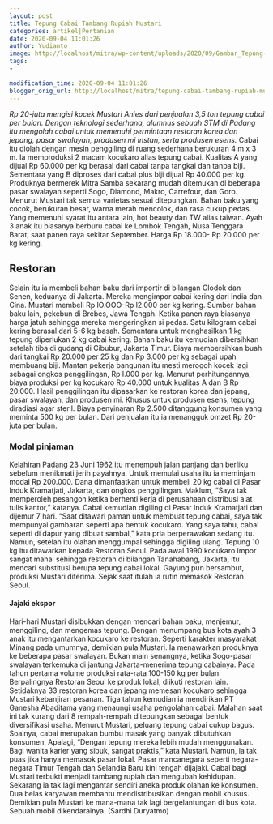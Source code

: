 ```yaml
---
layout: post
title: Tepung Cabai Tambang Rupiah Mustari
categories: artikel|Pertanian
date: 2020-09-04 11:01:26
author: Yudianto
image: http://localhost/mitra/wp-content/uploads/2020/09/Gambar_Tepung-Cabai_1208x800.jpg
tags:
- 

modification_time: 2020-09-04 11:01:26
blogger_orig_url: http://localhost/mitra/tepung-cabai-tambang-rupiah-mustari.html
---
```


<em>Rp 20-juta mengisi kocek Mustari Anies dari penjualan 3,5 ton tepung cabai per bulan. Dengan teknologi sederhana, alumnus sebuah STM di Padang itu mengolah cabai untuk memenuhi permintaan restoran korea dan jepang, pasar swalayan, produsen mi instan, serta produsen esens.</em>
Cabai itu diolah dengan mesin penggiling di ruang sederhana berukuran 4 m x 3 m. Ia memproduksi 2 macam kocukaro alias tepung cabai. Kualitas A yang dijual Rp 60.000 per kg berasal dari cabai tanpa tangkai dan tanpa biji. Sementara yang B diproses dari cabai plus biji dijual Rp 40.000 per kg. Produknya bermerek Mitra Samba sekarang mudah ditemukan di beberapa pasar swalayan seperti Sogo, Diamond, Makro, Carrefour, dan Goro.
Menurut Mustari tak semua varietas sesuai ditepungkan. Bahan baku yang cocok, berukuran besar, warna merah mencolok, dan rasa cukup pedas. Yang memenuhi syarat itu antara lain, hot beauty dan TW alias taiwan. Ayah 3 anak itu biasanya berburu cabai ke Lombok Tengah, Nusa Tenggara Barat, saat panen raya sekitar September. Harga Rp  18.000- Rp 20.000 per kg kering.
<h2>Restoran</h2>
Selain itu ia membeli bahan baku dari importir di bilangan Glodok dan Senen, keduanya di Jakarta. Mereka mengimpor cabai kering dari India dan Cina. Mustari membeli Rp lO.OOO-Rp l2.000 per kg kering. Sumber bahan baku lain, pekebun di Brebes, Jawa Tengah. Ketika panen raya biasanya harga jatuh sehingga mereka mengeringkan si pedas. Satu kilogram cabai kering berasal dari 5-6 kg basah. Sementara untuk menghasilkan 1 kg tepung diperlukan 2 kg cabai kering.
Bahan baku itu kemudian dibersihkan setelah tiba di gudang di Cibubur, Jakarta Timur. Biaya membersihkan buah dari tangkai Rp 20.000 per 25 kg dan Rp 3.000 per kg sebagai upah membuang biji. Mantan pekerja bangunan itu mesti merogoh kocek lagi sebagai ongkos penggilingan, Rp l.000 per kg. Menurut perhitungannya, biaya produksi per kg kocukaro Rp 40.000 untuk kualitas A dan B Rp 20.000.
Hasil penggilingan itu dipasarkan ke restoran korea dan jepang, pasar swalayan, dan produsen mi. Khusus untuk produsen esens, tepung diradiasi agar steril. Biaya penyinaran Rp 2.500 ditanggung konsumen yang meminta 500 kg per bulan. Dari penjualan itu ia menangguk omzet Rp 20-juta per bulan.
<h3>Modal pinjaman</h3>
Kelahiran Padang 23 Juni 1962 itu menempuh jalan panjang dan berliku sebelum menikmati jerih payahnya. Untuk memulai usaha itu ia meminjam modal Rp 200.000. Dana dimanfaatkan untuk membeli 20 kg cabai di Pasar Induk Kramatjati, Jakarta, dan ongkos penggilingan. Maklum, “Saya tak memperoleh pesangon ketika berhenti kerja di perusahaan distribusi alat tulis kantor,” katanya.
Cabai kemudian digiling di Pasar Induk Kramatjati dan dijemur 7 hari. “Saat ditawari paman untuk membuat tepung cabai, saya tak mempunyai gambaran seperti apa bentuk kocukaro. Yang saya tahu, cabai seperti di dapur yang dibuat sambal,” kata pria berperawakan sedang itu.
Namun, setelah itu olahan menggumpal sehingga digiling ulang. Tepung 10 kg itu ditawarkan kepada Restoran Seoul. Pada awal 1990 kocukaro impor sangat mahal sehingga restoran di bilangan Tanahabang, Jakarta, itu mencari substitusi berupa tepung cabai lokal. Gayung pun bersambut, produksi Mustari diterima. Sejak saat itulah ia rutin memasok Restoran Seoul.
<h4>Jajaki ekspor</h4>
Hari-hari Mustari disibukkan dengan mencari bahan baku, menjemur, menggiling, dan mengemas tepung. Dengan menumpang bus kota ayah 3 anak itu mengantarkan kocukaro ke restoran. Seperti karakter masyarakat Minang pada umumnya, demikian pula Mustari. Ia menawarkan produknya ke beberapa pasar swalayan. Bukan main senangnya, ketika Sogo-pasar swalayan terkemuka di jantung Jakarta-menerima tepung cabainya. Pada tahun pertama volume produksi rata-rata 100-150 kg per bulan.
Berpalingnya Restoran Seoul ke produk lokal, diikuti restoran lain. Setidaknya 33 restoran korea dan jepang memesan kocukaro sehingga Mustari kebanjiran pesanan. Tiga tahun kemudian ia mendirikan PT Ganesha Abaditama yang menaungi usaha pengolahan cabai. Malahan saat ini tak kurang dari 8 rempah-rempah ditepungkan sebagai bentuk diversifikasi usaha.
Menurut Mustari, peluang tepung cabai cukup bagus. Soalnya, cabai merupakan bumbu masak yang banyak dibutuhkan konsumen. Apalagi, “Dengan tepung mereka lebih mudah menggunakan. Bagi wanita karier yang sibuk, sangat praktis,” kata Mustari. Namun, ia tak puas jika hanya memasok pasar lokal. Pasar mancanegara seperti negara-negara Timur Tengah dan Selandia Baru kini tengah dijajaki.
Cabai bagi Mustari terbukti menjadi tambang rupiah dan mengubah kehidupan. Sekarang ia tak lagi mengantar sendiri aneka produk olahan ke konsumen. Dua belas karyawan membantu mendistribusikan dengan mobil khusus. Demikian pula Mustari ke mana-mana tak lagi bergelantungan di bus kota. Sebuah mobil dikendarainya. (Sardhi Duryatmo)
